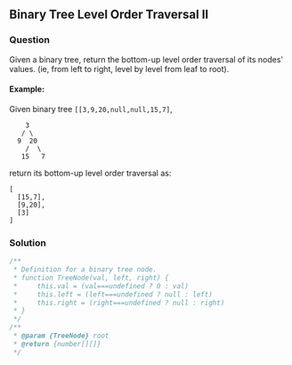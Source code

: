 ## Binary Tree Level Order Traversal II

### Question

Given a binary tree, return the bottom-up level order traversal of its nodes' values. (ie, from left to right, level by level from leaf to root).

#### Example:
Given binary tree `[[3,9,20,null,null,15,7]`,
```shell
    3
   / \
  9  20
    /  \
   15   7
```

return its bottom-up level order traversal as:
```shell
[
  [15,7],
  [9,20],
  [3]
]
```

### Solution
```javascript
/**
 * Definition for a binary tree node.
 * function TreeNode(val, left, right) {
 *     this.val = (val===undefined ? 0 : val)
 *     this.left = (left===undefined ? null : left)
 *     this.right = (right===undefined ? null : right)
 * }
 */
/**
 * @param {TreeNode} root
 * @return {number[][]}
 */
 
 
```
